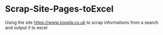 # Scrap-Site-Pages-toExcel
Using the site https://www.zoopla.co.uk to scrap informations from a search and output it to excel
